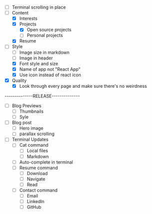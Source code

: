 - [ ] Terminal scrolling in place
- [ ] Content
  - [x] Interests
  - [x] Projects
    - [x] Open source projects
    - [ ] Personal projects
  - [x] Resume
- [ ] Style
  - [ ] Image size in markdown
  - [ ] Image in header
  - [x] Font style and size
  - [x] Name of app not "React App"
  - [x] Use icon instead of react icon
- [x] Quality
  - [x] Look through every page and make sure there's no weirdness

--------------RELEASE--------------

- [ ] Blog Previews
  - [ ] Thumbnails
  - [ ] Syle
- [ ] Blog post
  - [ ] Hero image
  - [ ] parallax scrolling
- [ ] Terminal Updates
  - [ ] Cat command
    - [ ] Local files
    - [ ] Markdown  
  - [ ] Auto-complete in terminal
  - [ ] Resume command
    - [ ] Download
    - [ ] Navigate
    - [ ] Read
  - [ ] Contact command
    - [ ] Email
    - [ ] LinkedIn
    - [ ] GitHub